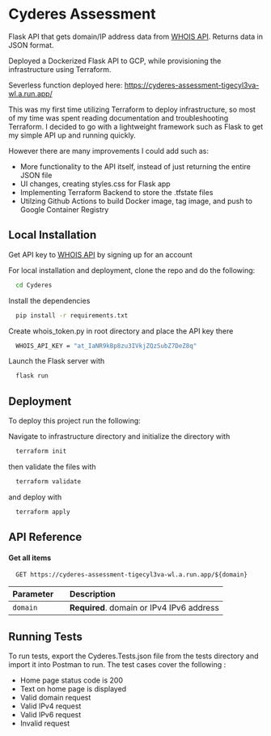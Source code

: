 
# Cyderes Assessment

Flask API that gets domain/IP address data from [WHOIS API](https://whois.whoisxmlapi.com/ "Named link title"). Returns data in JSON format.

Deployed a Dockerized Flask API to GCP, while provisioning the infrastructure using Terraform.

Severless function deployed here: https://cyderes-assessment-tigecyl3va-wl.a.run.app/

This was my first time utilizing Terraform to deploy infrastructure, so most of my time was spent reading documentation and troubleshooting Terraform. I decided to go with a lightweight framework such as Flask to get my simple API up and running quickly. 

However there are many improvements I could add such as: 
* More functionality to the API itself, instead of just returning the entire JSON file
* UI changes, creating styles.css for Flask app
* Implementing Terraform Backend to store the .tfstate files
* Utilzing Github Actions to build Docker image, tag image, and push to Google Container Registry 


## Local Installation

Get API key to [WHOIS API](https://whois.whoisxmlapi.com/ "Named link title") by signing up for an account

For local installation and deployment, clone the repo and do the following:

```bash
  cd Cyderes
```
Install the dependencies
```bash
  pip install -r requirements.txt
```
Create whois_token.py in root directory and place the API key there
```bash
  WHOIS_API_KEY = "at_IaNR9kBp8zu3IVkjZQzSubZ7DeZ8q"
```
Launch the Flask server with 
```bash
  flask run
```
## Deployment

To deploy this project run the following: 

Navigate to infrastructure directory and initialize the directory with

```bash
  terraform init
```

then validate the files with 
```bash
  terraform validate
```
and deploy with 
```bash
  terraform apply
```
## API Reference

#### Get all items

```http
  GET https://cyderes-assessment-tigecyl3va-wl.a.run.app/${domain}
```

| Parameter || Description                |
| :-------- | :------- | :------------------------- |
| `domain` || **Required**. domain or IPv4 IPv6 address |


## Running Tests

To run tests, export the Cyderes.Tests.json file from the tests directory and import it into Postman to run. The test cases cover the following : 

* Home page status code is 200
* Text on home page is displayed
* Valid domain request
* Valid IPv4 request
* Valid IPv6 request
* Invalid request

